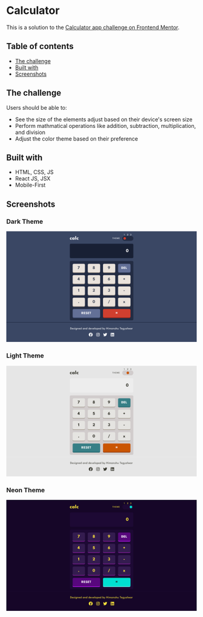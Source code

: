 # Calculator

This is a solution to the [Calculator app challenge on Frontend Mentor](https://www.frontendmentor.io/challenges/calculator-app-9lteq5N29).

## Table of contents

- [The challenge](#the-challenge)
- [Built with](#built-with)
- [Screenshots](#screenshots)

## The challenge

Users should be able to:

- See the size of the elements adjust based on their device's screen size
- Perform mathmatical operations like addition, subtraction, multiplication, and division
- Adjust the color theme based on their preference

## Built with

- HTML, CSS, JS
- React JS, JSX
- Mobile-First

## Screenshots

### Dark Theme
![Dark Theme](./public/images/ss-dark.png)

### Light Theme
![Light Theme](./public/images/ss-light.png)

### Neon Theme
![Neon Theme](./public/images/ss-neon.png)